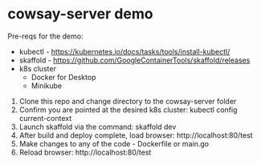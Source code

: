 # cowsay-server demo

Pre-reqs for the demo:
* kubectl - https://kubernetes.io/docs/tasks/tools/install-kubectl/
* skaffold - https://github.com/GoogleContainerTools/skaffold/releases
* k8s cluster
  - Docker for Desktop
  - Minikube
  
1. Clone this repo and change directory to the cowsay-server folder
2. Confirm you are pointed at the desired k8s cluster:  kubectl config current-context
3. Launch skaffold via the command:  skaffold dev
4. After build and deploy complete, load browser:   http://localhost:80/test
5. Make changes to any of the code - Dockerfile or main.go
6. Reload browser: http://localhost:80/test

